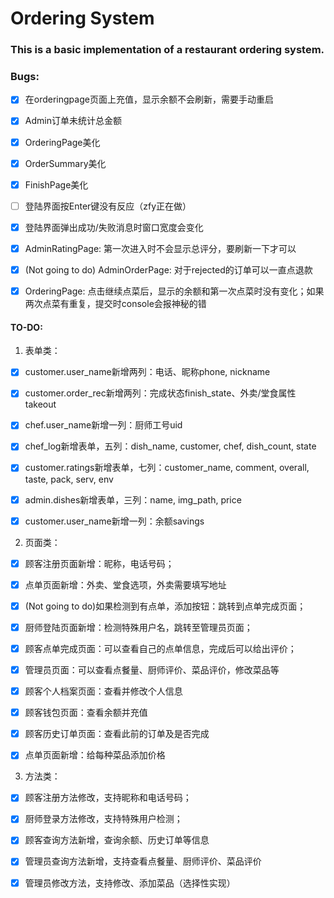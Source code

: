 # Ordering System

### This is a basic implementation of a restaurant ordering system.

### Bugs:

- [x] 在orderingpage页面上充值，显示余额不会刷新，需要手动重启

- [x] Admin订单未统计总金额

- [x] OrderingPage美化

- [x] OrderSummary美化

- [x] FinishPage美化

- [ ] 登陆界面按Enter键没有反应（zfy正在做）

- [x] 登陆界面弹出成功/失败消息时窗口宽度会变化

- [x] AdminRatingPage: 第一次进入时不会显示总评分，要刷新一下才可以

- [x] (Not going to do) AdminOrderPage: 对于rejected的订单可以一直点退款

- [x] OrderingPage: 点击继续点菜后，显示的余额和第一次点菜时没有变化；如果两次点菜有重复，提交时console会报神秘的错

#### TO-DO:

1. 表单类：

- [x] customer.user_name新增两列：电话、昵称phone, nickname

- [x] customer.order_rec新增两列：完成状态finish_state、外卖/堂食属性takeout

- [x] chef.user_name新增一列：厨师工号uid

- [x] chef_log新增表单，五列：dish_name, customer, chef, dish_count, state

- [x] customer.ratings新增表单，七列：customer_name, comment, overall, taste, pack, serv, env

- [x] admin.dishes新增表单，三列：name, img_path, price

- [x] customer.user_name新增一列：余额savings

2. 页面类：

- [x] 顾客注册页面新增：昵称，电话号码；

- [x] 点单页面新增：外卖、堂食选项，外卖需要填写地址

- [x] (Not going to do)如果检测到有点单，添加按钮：跳转到点单完成页面；

- [x] 厨师登陆页面新增：检测特殊用户名，跳转至管理员页面；

- [x] 顾客点单完成页面：可以查看自己的点单信息，完成后可以给出评价；

- [x] 管理员页面：可以查看点餐量、厨师评价、菜品评价，修改菜品等

- [x] 顾客个人档案页面：查看并修改个人信息

- [x] 顾客钱包页面：查看余额并充值

- [x] 顾客历史订单页面：查看此前的订单及是否完成

- [x] 点单页面新增：给每种菜品添加价格

3. 方法类：

- [x] 顾客注册方法修改，支持昵称和电话号码；

- [x] 厨师登录方法修改，支持特殊用户检测；

- [x] 顾客查询方法新增，查询余额、历史订单等信息

- [x] 管理员查询方法新增，支持查看点餐量、厨师评价、菜品评价

- [x] 管理员修改方法，支持修改、添加菜品（选择性实现）

